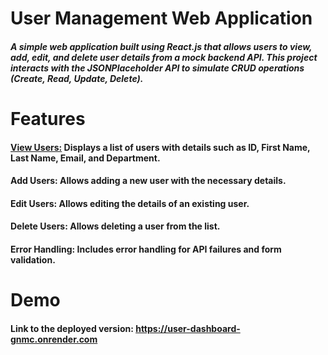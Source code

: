 # User Management Web Application
##### A simple web application built using React.js that allows users to view, add, edit, and delete user details from a mock backend API. This project interacts with the JSONPlaceholder API to simulate CRUD operations (Create, Read, Update, Delete).

# Features
#### <u>View Users:</u> Displays a list of users with details such as ID, First Name, Last Name, Email, and Department.
#### Add Users: Allows adding a new user with the necessary details.
#### Edit Users: Allows editing the details of an existing user.
#### Delete Users: Allows deleting a user from the list.
#### Error Handling: Includes error handling for API failures and form validation.

# Demo
#### Link to the deployed version: https://user-dashboard-gnmc.onrender.com
